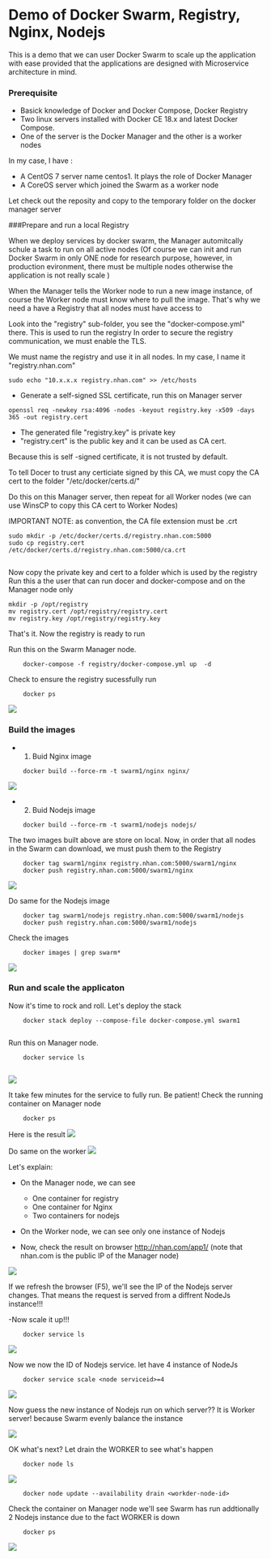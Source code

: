 
# Demo of Docker Swarm, Registry, Nginx, Nodejs

This is a demo that we can user Docker Swarm to scale up the application with ease provided that 
the applications are designed with Microservice architecture in mind.

### Prerequisite

- Basick knowledge of Docker and Docker Compose, Docker Registry
- Two linux servers installed with Docker CE 18.x and latest Docker Compose.
- One of the server is the Docker Manager and the other is a worker nodes

In my case, I have :
  - A CentOS 7 server name centos1. It plays the role of Docker Manager 
  - A CoreOS server which joined the Swarm as a worker node
  

Let check out the reposity and copy to the temporary folder on the docker manager server

###Prepare and run a local Registry

When we deploy services by docker swarm, the Manager automitcally schule a task to run on all active nodes
(Of course we can init and run Docker Swarm in only ONE node for research purpose, however, in production evironment, there must be multiple nodes otherwise the application is not really scale )

When the Manager tells the Worker node to run a new image instance, of course the Worker node must know where to pull the image. That's why we need a have a Registry that all nodes must have access to

Look into the "registry" sub-folder, you see the "docker-compose.yml" there. This is used to run the registry
In order to secure the registry communication, we must enable the TLS. 


We must name the registry and use it in all nodes. In my case, I name it "registry.nhan.com"

```
sudo echo "10.x.x.x registry.nhan.com" >> /etc/hosts
```

- Generate a self-signed SSL certificate, run this on Manager server
```
openssl req -newkey rsa:4096 -nodes -keyout registry.key -x509 -days 365 -out registry.cert
```

+ The generated  file "registry.key" is private key
+ "registry.cert" is the public key and it can be used as CA cert.

Because this is self -signed certificate, it is not trusted by default. 

To tell Docer to trust any certiciate signed by this CA, we must copy the CA cert to the folder "/etc/docker/certs.d/<your registry uri>"

Do this on this Manager server, then repeat for all Worker nodes (we can use WinsCP to copy this CA cert to Worker Nodes)

IMPORTANT NOTE: as convention, the CA file extension must be .crt

```
sudo mkdir -p /etc/docker/certs.d/registry.nhan.com:5000
sudo cp registry.cert /etc/docker/certs.d/registry.nhan.com:5000/ca.crt
	
```

Now copy the private key and cert to a folder which is used by the registry
Run this a the user that can run docer and docker-compose and on the Manager node only

```
mkdir -p /opt/registry
mv registry.cert /opt/registry/registry.cert
mv registry.key /opt/registry/registry.key	
```

That's it. Now the registry is ready to run

Run this on the Swarm Manager node.

```
	docker-compose -f registry/docker-compose.yml up  -d

```

Check to ensure the registry sucessfully run

```
	docker ps
```

<img src="docs/01-registry.png" />


### Build the images

- 1. Buid Nginx image

```
	docker build --force-rm -t swarm1/nginx nginx/
```

<img src="docs/02-image-nginx.png" />

- 2. Buid Nodejs image

```
	docker build --force-rm -t swarm1/nodejs nodejs/

```

The two images built above are store on local. Now, in order that all nodes in the Swarm can download, we must push them to the Registry


```	
	docker tag swarm1/nginx registry.nhan.com:5000/swarm1/nginx
	docker push registry.nhan.com:5000/swarm1/nginx
```

<img src="docs/03-push-nginx.png" />

Do same for the Nodejs image

```	
	docker tag swarm1/nodejs registry.nhan.com:5000/swarm1/nodejs
	docker push registry.nhan.com:5000/swarm1/nodejs
```

Check the images

```
	docker images | grep swarm*
```
<img src="docs/03-check-images.png" />

### Run and scale the applicaton

Now it's time to rock and roll. Let's deploy the stack 

```
	docker stack deploy --compose-file docker-compose.yml swarm1
	
```
Run this on Manager node. 

```
	docker service ls
	
```
<img src="docs/04-deploy.png" />

It take few minutes for the service to fully run. Be patient!
Check the running container on Manager node

```
	docker ps
```
Here is the result
<img src="docs/05-ps-manager.png" />

Do same on the worker
<img src="docs/05-ps-worker.png" />

Let's explain: 
+ On the Manager node, we can see
	- One container for registry
	- One container for Nginx 
	- Two containers for nodejs 

+ On the Worker node, we can see only one instance of Nodejs

- Now, check the result on browser http://nhan.com/app1/ (note that nhan.com is the public IP of the Manager node)

<img src="docs/06-result.png" />

If we refresh the browser (F5), we'll see the IP of the Nodejs server changes. That means the request is served from a diffrent NodeJs instance!!!

-Now scale it up!!!  

```
	docker service ls
```

<img src="docs/07-ls-services.png" />

Now we now the ID of Nodejs service. let have 4 instance of NodeJs

```
	docker service scale <node serviceid>=4
```

<img src="docs/07-scale.png" />

Now guess the new instance of Nodejs run on which server?? It is Worker server! because Swarm evenly balance the instance

<img src="07-check-ps-worker.png" />


OK what's next?  Let drain the WORKER  to see what's happen

```
	docker node ls
```

<img src="08-node-list.png" />

```
	docker node update --availability drain <workder-node-id>
```

Check the container on Manager node we'll see Swarm has run addtionally 2 Nodejs instance due to the fact WORKER is down

```
	docker ps
```
<img src="08-ps-master.png" />











